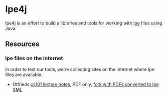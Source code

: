 # Ipe4j

Ipe4j is an effort to build a libraries and tools for working with
[Ipe](http://ipe.otfried.org/) files using Java.

## Resources

### Ipe files on the Internet

In order to test our tools, we're collecting sites on the internet where
Ipe files are available.

* Otfrieds [cs101 lecture
  notes](https://github.com/otfried/cs101/tree/master/slides),
  PDF only, [fork with PDFs converted to Ipe
  XML](https://github.com/sebkur/cs101/tree/master/slides)
